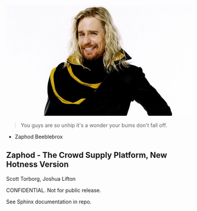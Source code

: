 ![](/docs/images/zaphod.jpg "Zaphod Beeblebrox")

> You guys are so unhip it's a wonder your bums don't fall off.

- Zaphod Beeblebrox


Zaphod - The Crowd Supply Platform, New Hotness Version
-------------------------------------------------------

Scott Torborg, Joshua Lifton

CONFIDENTIAL. Not for public release.

See Sphinx documentation in repo.
